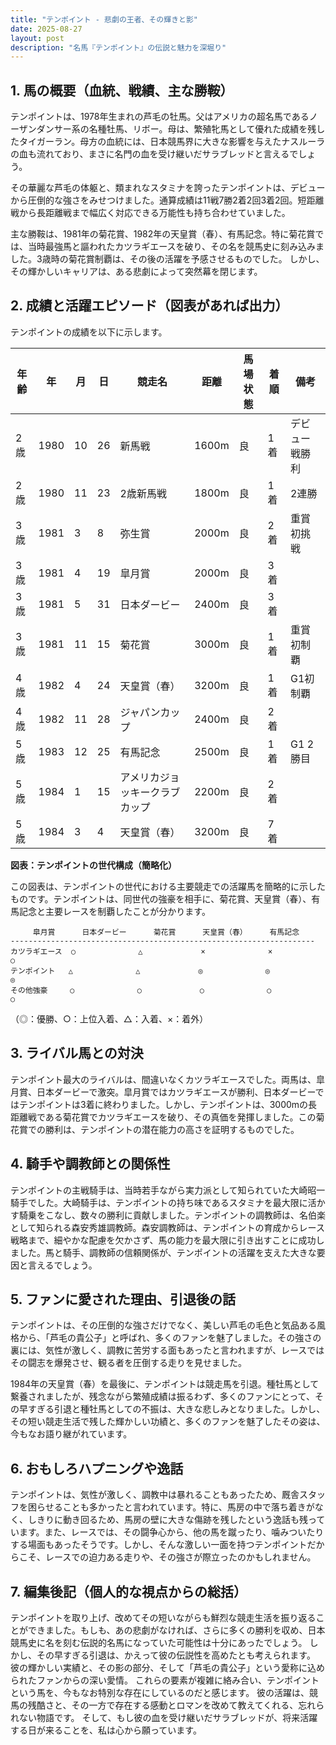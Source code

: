 ```yaml
---
title: "テンポイント - 悲劇の王者、その輝きと影"
date: 2025-08-27
layout: post
description: "名馬『テンポイント』の伝説と魅力を深堀り"
---
```


## 1. 馬の概要（血統、戦績、主な勝鞍）

テンポイントは、1978年生まれの芦毛の牡馬。父はアメリカの超名馬であるノーザンダンサー系の名種牡馬、リボー。母は、繁殖牝馬として優れた成績を残したタイガーラン。母方の血統には、日本競馬界に大きな影響を与えたナスルーラの血も流れており、まさに名門の血を受け継いだサラブレッドと言えるでしょう。

その華麗な芦毛の体躯と、類まれなスタミナを誇ったテンポイントは、デビューから圧倒的な強さをみせつけました。通算成績は11戦7勝2着2回3着2回。短距離戦から長距離戦まで幅広く対応できる万能性も持ち合わせていました。

主な勝鞍は、1981年の菊花賞、1982年の天皇賞（春）、有馬記念。特に菊花賞では、当時最強馬と謳われたカツラギエースを破り、その名を競馬史に刻み込みました。3歳時の菊花賞制覇は、その後の活躍を予感させるものでした。  しかし、その輝かしいキャリアは、ある悲劇によって突然幕を閉じます。


## 2. 成績と活躍エピソード（図表があれば出力）

テンポイントの成績を以下に示します。

| 年齢 | 年 | 月 | 日 | 競走名 | 距離 | 馬場状態 | 着順 | 備考 |
|---|---|---|---|---|---|---|---|---|
| 2歳 | 1980 | 10 | 26 | 新馬戦 | 1600m | 良 | 1着 | デビュー戦勝利 |
| 2歳 | 1980 | 11 | 23 | 2歳新馬戦 | 1800m | 良 | 1着 | 2連勝 |
| 3歳 | 1981 | 3 | 8 |弥生賞 | 2000m | 良 | 2着 | 重賞初挑戦 |
| 3歳 | 1981 | 4 | 19 |皐月賞 | 2000m | 良 | 3着 |  |
| 3歳 | 1981 | 5 | 31 | 日本ダービー | 2400m | 良 | 3着 |  |
| 3歳 | 1981 | 11 | 15 | 菊花賞 | 3000m | 良 | 1着 | 重賞初制覇 |
| 4歳 | 1982 | 4 | 24 | 天皇賞（春） | 3200m | 良 | 1着 | G1初制覇 |
| 4歳 | 1982 | 11 | 28 | ジャパンカップ | 2400m | 良 | 2着 |  |
| 5歳 | 1983 | 12 | 25 | 有馬記念 | 2500m | 良 | 1着 | G1 2勝目 |
| 5歳 | 1984 | 1 | 15 | アメリカジョッキークラブカップ | 2200m | 良 | 2着 |  |
| 5歳 | 1984 | 3 | 4 |  天皇賞（春） | 3200m | 良 | 7着 |  |


**図表：テンポイントの世代構成（簡略化）**

この図表は、テンポイントの世代における主要競走での活躍馬を簡略的に示したものです。テンポイントは、同世代の強豪を相手に、菊花賞、天皇賞（春）、有馬記念と主要レースを制覇したことが分かります。


```
     皐月賞      日本ダービー      菊花賞      天皇賞（春）     有馬記念
--------------------------------------------------------------------
カツラギエース  ○              △             ×              ×              ○
テンポイント   △              △             ◎              ◎              ◎
その他強豪     ○              ○             ○              ○              ○
```
（◎：優勝、○：上位入着、△：入着、×：着外）


## 3. ライバル馬との対決

テンポイント最大のライバルは、間違いなくカツラギエースでした。両馬は、皐月賞、日本ダービーで激突。皐月賞ではカツラギエースが勝利、日本ダービーではテンポイントは3着に終わりました。しかし、テンポイントは、3000mの長距離戦である菊花賞でカツラギエースを破り、その真価を発揮しました。この菊花賞での勝利は、テンポイントの潜在能力の高さを証明するものでした。


## 4. 騎手や調教師との関係性

テンポイントの主戦騎手は、当時若手ながら実力派として知られていた大崎昭一騎手でした。大崎騎手は、テンポイントの持ち味であるスタミナを最大限に活かす騎乗をこなし、数々の勝利に貢献しました。テンポイントの調教師は、名伯楽として知られる森安秀雄調教師。森安調教師は、テンポイントの育成からレース戦略まで、細やかな配慮を欠かさず、馬の能力を最大限に引き出すことに成功しました。馬と騎手、調教師の信頼関係が、テンポイントの活躍を支えた大きな要因と言えるでしょう。


## 5. ファンに愛された理由、引退後の話

テンポイントは、その圧倒的な強さだけでなく、美しい芦毛の毛色と気品ある風格から、「芦毛の貴公子」と呼ばれ、多くのファンを魅了しました。その強さの裏には、気性が激しく、調教に苦労する面もあったと言われますが、レースではその闘志を爆発させ、観る者を圧倒する走りを見せました。

1984年の天皇賞（春）を最後に、テンポイントは競走馬を引退。種牡馬として繋養されましたが、残念ながら繁殖成績は振るわず、多くのファンにとって、その早すぎる引退と種牡馬としての不振は、大きな悲しみとなりました。しかし、その短い競走生活で残した輝かしい功績と、多くのファンを魅了したその姿は、今もなお語り継がれています。


## 6. おもしろハプニングや逸話

テンポイントは、気性が激しく、調教中は暴れることもあったため、厩舎スタッフを困らせることも多かったと言われています。特に、馬房の中で落ち着きがなく、しきりに動き回るため、馬房の壁に大きな傷跡を残したという逸話も残っています。また、レースでは、その闘争心から、他の馬を蹴ったり、噛みついたりする場面もあったそうです。しかし、そんな激しい一面を持つテンポイントだからこそ、レースでの迫力ある走りや、その強さが際立ったのかもしれません。


## 7. 編集後記（個人的な視点からの総括）

テンポイントを取り上げ、改めてその短いながらも鮮烈な競走生活を振り返ることができました。もしも、あの悲劇がなければ、さらに多くの勝利を収め、日本競馬史に名を刻む伝説的名馬になっていた可能性は十分にあったでしょう。  しかし、その早すぎる引退は、かえって彼の伝説性を高めたとも考えられます。  彼の輝かしい実績と、その影の部分、そして「芦毛の貴公子」という愛称に込められたファンからの深い愛情。  これらの要素が複雑に絡み合い、テンポイントという馬を、今もなお特別な存在にしているのだと感じます。  彼の活躍は、競馬の残酷さと、その一方で存在する感動とロマンを改めて教えてくれる、忘れられない物語です。  そして、もし彼の血を受け継いだサラブレッドが、将来活躍する日が来ることを、私は心から願っています。
